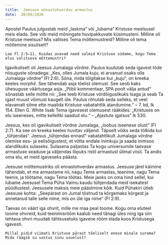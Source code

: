 ```yaml
---
title:  Jeesuse ennastohverdav armastus
date:  20/09/2020
---
```


Apostel Paulus julgustab meid „laskma“ või „lubama“ Kristuse meelsusel meis elada. See viib meid mõningate huvipakkuvate küsimusteni. Milline oli Kristuse meelsus? Mis valitses Tema mõttemustreid? Milline oli tema mõtlemine sisuliselt?

`Loe Fl 2:5–11. Kuidas avavad need salmid Kristuse südame, kogu Tema elus valitseva mõttemustri?`

Igavikuliselt oli Jeesus Jumalaga võrdne. Paulus kuulutab seda igavest tõde niisuguste sõnadega: „Kes, olles Jumala kuju, ei arvanud osaks olla Jumalaga võrdne“ (Fl 2:6). Sõna, mida tõlgitakse kui „kuju“, on kreeka keeles _morphē_. See tähendab asja tõelist olemust. See seob kaks ühesuguse väärtusega asja. „Piibli kommentaar, SPA poolt välja antud“ sõnastab selle mõtte nii: „See teeb Kristuse võrdõiguslikuks Isaga ja seab Ta igast muust võimust kaugelt üle. Paulus rõhutab seda selleks, et veel elavamalt silme ette maalida Kristuse vabatahtlik alandumine.“ – 7. kd, lk 154. Ellen G. White lisab Tema igavesest olemusest rääkides: „Kristuses on elu ise­eneses, mitte kelleltki saadud elu.“ – „Ajastute igatsus“ lk 530.

Jeesus, kes oli igavikuliselt võrdne Jumalaga, „loobus iseenese olust“ (Fl 2:7). Ka see on kreeka keeles huvitav väljend. Täpselt võiks seda tõlkida kui „tühjendas“. Jeesus „tühjendas ennast“ vabatahtlikult Jumalaga võrdne olemise ees- ja eelisõigustest, et võtta endale inimkuju ja saada inimsoo alandlikuks sulaseks. Sulasena paljastas Ta kogu universumile taevase armastuse seaduse ja väljendas lõpuks ristil armastust ülimal viisil. Ta andis oma elu, et meid igaveseks päästa.

Jeesuse mõttemustriks oli ennastohverdav armastus. Jeesuse järel käimine tähendab, et me armastame nii, nagu Tema armastas, teenime, nagu Tema teenis, ja töötame, nagu Tema töötas. Meie jaoks on oma hind sellel, kui lubame Jeesusel Tema Püha Vaimu kaudu tühjendada meid isekatest püüdlustest. Jeesusele maksis meie päästmine kõik. Kuid Pühakiri ütleb Jeesuse kohta: „Seepärast on Jumal tõstnud ta kõrgemaks kõrgest ja annetanud talle selle nime, mis on üle iga nime“ (Fl 2:9).

Taevas on väärt iga ohvrit, mille me maa peal toome. Kogu oma eluteel toome ohvreid, kuid teenimisrõõm kaalub need tänagi üles ning iga siin tehtava ohvri muudab tähtsusetuks igavene rõõm elada koos Kristusega igavesti.

`Millal pidid viimati Kristuse pärast tõeliselt enese minale surema? Mida räägib su vastus sinu usuelust?`
